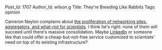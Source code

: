 Post_Id: 1707
Author_Id: wilson.g
Title: They're Breeding Like Rabbits
Tags: opinion

<p>Cameron Neylon complains about <a href="http://blog.openwetware.org/scienceintheopen/2008/08/01/facebooks-for-scientists-theyre-breeding-like-rabbits/">the proliferation of networking sites, aggregators, and what-not for scientists</a>. I think he's right: none of them will succeed until there's massive consolidation.  Maybe <a href="http://www.linkedin.com">LinkedIn</a> or someone like that could offer a cheap-but-not-free service customized to scientists' need on top of its existing infrastructure?</p>
